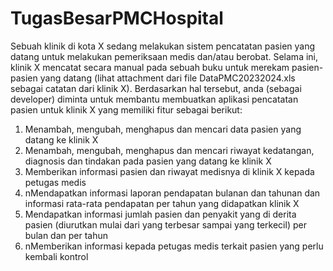 ﻿# TugasBesarPMCHospital

Sebuah klinik di kota X sedang melakukan sistem pencatatan pasien yang datang untuk melakukan pemeriksaan medis dan/atau berobat. Selama ini, klinik X mencatat secara manual pada sebuah buku untuk merekam pasien-pasien yang datang (lihat attachment dari file DataPMC20232024.xls sebagai catatan dari klinik X). Berdasarkan hal tersebut, anda (sebagai developer) diminta untuk membantu membuatkan aplikasi pencatatan pasien untuk klinik X yang memiliki fitur sebagai berikut:
1. Menambah, mengubah, menghapus dan mencari data pasien yang datang ke klinik X
2. Menambah, mengubah, menghapus dan mencari riwayat kedatangan, diagnosis dan tindakan pada pasien yang datang ke klinik X
3. Memberikan informasi pasien dan riwayat medisnya di klinik X kepada petugas medis
4. nMendapatkan informasi laporan pendapatan bulanan dan tahunan dan informasi rata-rata pendapatan per tahun yang didapatkan klinik X
5. Mendapatkan informasi jumlah pasien dan penyakit yang di derita pasien (diurutkan mulai dari yang terbesar sampai yang terkecil) per bulan dan per tahun
6. nMemberikan informasi kepada petugas medis terkait pasien yang perlu kembali kontrol
